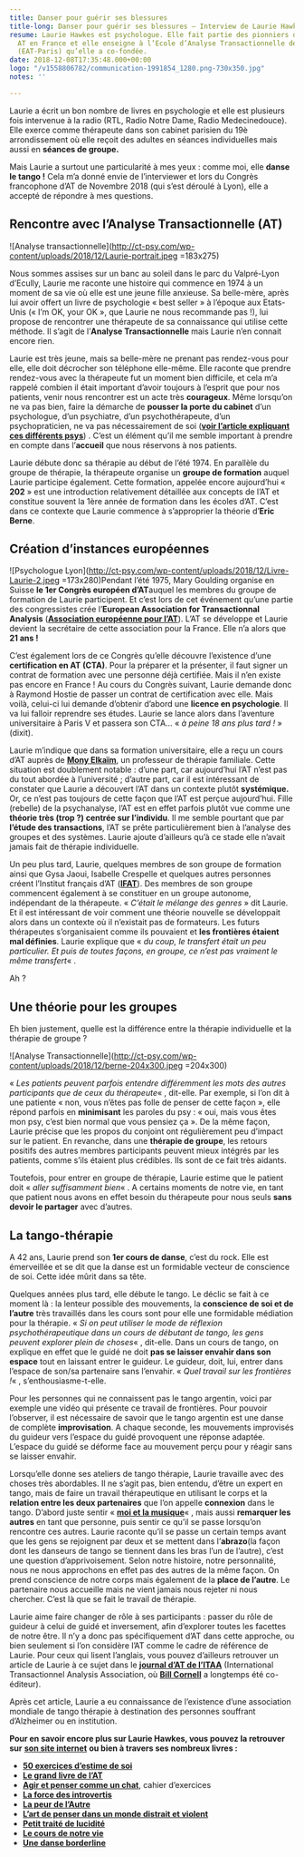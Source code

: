 ```yaml
---
title: Danser pour guérir ses blessures
title-long: Danser pour guérir ses blessures – Interview de Laurie Hawkes
resume: Laurie Hawkes est psychologue. Elle fait partie des pionniers de la théorie
  AT en France et elle enseigne à l’Ecole d’Analyse Transactionnelle de Paris-Ile-de-France
  (EAT-Paris) qu’elle a co-fondée.
date: 2018-12-08T17:35:48.000+00:00
logo: "/v1558806782/communication-1991854_1280.png-730x350.jpg"
notes: ''

---
```

Laurie a écrit un bon nombre de livres en psychologie et elle est plusieurs fois intervenue à la radio (RTL, Radio Notre Dame, Radio Medecinedouce). Elle exerce comme thérapeute dans son cabinet parisien du 19è arrondissement où elle reçoit des adultes en séances individuelles mais aussi en **séances de groupe.**

Mais Laurie a surtout une particularité à mes yeux : comme moi, elle **danse le tango !** Cela m’a donné envie de l’interviewer et lors du Congrès francophone d’AT de Novembre 2018 (qui s’est déroulé à Lyon), elle a accepté de répondre à mes questions.

## Rencontre avec l’Analyse Transactionnelle (AT)

![Analyse transactionnelle](http://ct-psy.com/wp-content/uploads/2018/12/Laurie-portrait.jpeg =183x275)

Nous sommes assises sur un banc au soleil dans le parc du Valpré-Lyon d’Ecully, Laurie me raconte une histoire qui commence en 1974 à un moment de sa vie où elle est une jeune fille anxieuse. Sa belle-mère, après lui avoir offert un livre de psychologie « best seller » à l’époque aux Etats-Unis (« I’m OK, your OK », que Laurie ne nous recommande pas !), lui propose de rencontrer une thérapeute de sa connaissance qui utilise cette méthode. Il s’agit de l’**Analyse Transactionnelle** mais Laurie n’en connait encore rien.

Laurie est très jeune, mais sa belle-mère ne prenant pas rendez-vous pour elle, elle doit décrocher son téléphone elle-même. Elle raconte que prendre rendez-vous avec la thérapeute fut un moment bien difficile, et cela m’a rappelé combien il était important d’avoir toujours à l’esprit que pour nos patients, venir nous rencontrer est un acte très **courageux**. Même lorsqu’on ne va pas bien, faire la démarche de **pousser la porte du cabinet** d’un psychologue, d’un psychiatre, d’un psychothérapeute, d’un psychopraticien, ne va pas nécessairement de soi ([**voir l’article expliquant ces différents psys**](http://ct-psy.com/accueil-catherine-tardella-psychologue-emdr/pourquoi-une-psychotherapie/)) . C’est un élément qu’il me semble important à prendre en compte dans l’**accueil** que nous réservons à nos patients.

Laurie débute donc sa thérapie au début de l’été 1974. En parallèle du groupe de thérapie, la thérapeute organise un **groupe de formation** auquel Laurie participe également. Cette formation, appelée encore aujourd’hui « **202** » est une introduction relativement détaillée aux concepts de l’AT et constitue souvent la 1ère année de formation dans les écoles d’AT. C’est dans ce contexte que Laurie commence à s’approprier la théorie d’**Eric Berne**.

## Création d’instances européennes

![Psychologue Lyon](http://ct-psy.com/wp-content/uploads/2018/12/Livre-Laurie-2.jpeg =173x280)Pendant l’été 1975, Mary Goulding organise en Suisse **le 1er Congrès européen d’AT**auquel les membres du groupe de formation de Laurie participent. Et c’est lors de cet événement qu’une partie des congressistes crée l’**European Association for Transactionnal Analysis** ([**Association européenne pour l’AT**](https://www.eatanews.org/)). L’AT se développe et Laurie devient la secrétaire de cette association pour la France. Elle n’a alors que **21 ans !**

C’est également lors de ce Congrès qu’elle découvre l’existence d’une **certification en AT (CTA)**. Pour la préparer et la présenter, il faut signer un contrat de formation avec une personne déjà certifiée. Mais il n’en existe pas encore en France ! Au cours du Congrès suivant, Laurie demande donc à Raymond Hostie de passer un contrat de certification avec elle. Mais voilà, celui-ci lui demande d’obtenir d’abord une **licence en psychologie**. Il va lui falloir reprendre ses études. Laurie se lance alors dans l’aventure universitaire à Paris V et passera son CTA… « _à peine 18 ans plus tard !_ » (dixit).

Laurie m’indique que dans sa formation universitaire, elle a reçu un cours d’AT auprès de [**Mony Elkaïm**](https://monyelkaim.com/), un professeur de thérapie familiale. Cette situation est doublement notable : d’une part, car aujourd’hui l’AT n’est pas du tout abordée à l’université ; d’autre part, car il est intéressant de constater que Laurie a découvert l’AT dans un contexte plutôt **systémique.** Or, ce n’est pas toujours de cette façon que l’AT est perçue aujourd’hui. Fille (rebelle) de la psychanalyse, l’AT est en effet parfois plutôt vue comme une **théorie très (trop ?) centrée sur l’individu**. Il me semble pourtant que par **l’étude des transactions**, l’AT se prête particulièrement bien à l’analyse des groupes et des systèmes. Laurie ajoute d’ailleurs qu’à ce stade elle n’avait jamais fait de thérapie individuelle.

Un peu plus tard, Laurie, quelques membres de son groupe de formation ainsi que Gysa Jaoui, Isabelle Crespelle et quelques autres personnes créent l’Institut français d’AT ([**IFAT**](https://www.ifat-asso.org/)). Des membres de son groupe commencent également à se constituer en un groupe autonome, indépendant de la thérapeute. « _C’était le mélange des genres_ » dit Laurie. Et il est intéressant de voir comment une théorie nouvelle se développait alors dans un contexte où il n’existait pas de formateurs. Les futurs thérapeutes s’organisaient comme ils pouvaient et **les frontières étaient mal définies**. Laurie explique que « _du coup, le transfert était un peu particulier. Et puis de toutes façons, en groupe, ce n’est pas vraiment le même transfert_« .

Ah ?

## Une théorie pour les groupes

Eh bien justement, quelle est la différence entre la thérapie individuelle et la thérapie de groupe ?

![Analyse Transactionnelle](http://ct-psy.com/wp-content/uploads/2018/12/berne-204x300.jpeg =204x300)

« _Les patients peuvent parfois entendre différemment les mots des autres participants que de ceux du thérapeute_« , dit-elle. Par exemple, si l’on dit à une patiente « non, vous n’êtes pas folle de penser de cette façon », elle répond parfois en **minimisant** les paroles du psy : « oui, mais vous êtes mon psy, c’est bien normal que vous pensiez ça ». De la même façon, Laurie précise que les propos du conjoint ont régulièrement peu d’impact sur le patient. En revanche, dans une **thérapie de groupe**, les retours positifs des autres membres participants peuvent mieux intégrés par les patients, comme s’ils étaient plus crédibles. Ils sont de ce fait très aidants.

Toutefois, pour entrer en groupe de thérapie, Laurie estime que le patient doit « _aller suffisamment bien_« . A certains moments de notre vie, en tant que patient nous avons en effet besoin du thérapeute pour nous seuls **sans devoir le partager** avec d’autres.

## La tango-thérapie

A 42 ans, Laurie prend son **1er cours de danse**, c’est du rock. Elle est émerveillée et se dit que la danse est un formidable vecteur de conscience de soi. Cette idée mûrit dans sa tête.

Quelques années plus tard, elle débute le tango. Le déclic se fait à ce moment là : la lenteur possible des mouvements, la **conscience de soi et de l’autre** très travaillés dans les cours sont pour elle une formidable médiation pour la thérapie. « _Si on peut utiliser le mode de réflexion psychothérapeutique dans un cours de débutant de tango, les gens peuvent explorer plein de choses_« , dit-elle. Dans un cours de tango, on explique en effet que le guidé ne doit **pas se laisser envahir dans son espace** tout en laissant entrer le guideur. Le guideur, doit, lui, entrer dans l’espace de son/sa partenaire sans l’envahir. « _Quel travail sur les frontières !_« , s’enthousiasme-t-elle.

Pour les personnes qui ne connaissent pas le tango argentin, voici par exemple une vidéo qui présente ce travail de frontières. Pour pouvoir l’observer, il est nécessaire de savoir que le tango argentin est une danse de complète **improvisation**. A chaque seconde, les mouvements improvisés du guideur vers l’espace du guidé provoquent une réponse adaptée. L’espace du guidé se déforme face au mouvement perçu pour y réagir sans se laisser envahir.

Lorsqu’elle donne ses ateliers de tango thérapie, Laurie travaille avec des choses très abordables. Il ne s’agit pas, bien entendu, d’être un expert en tango, mais de faire un travail thérapeutique en utilisant le corps et la **relation entre les deux partenaires** que l’on appelle **connexion** dans le tango. D’abord juste sentir « [**moi et la musique**](https://www.youtube.com/watch?v=hMgFJOQNme0)« , mais aussi **remarquer les autres** en tant que personne, puis sentir ce qu’il se passe lorsqu’on rencontre ces autres. Laurie raconte qu’il se passe un certain temps avant que les gens se rejoignent par deux et se mettent dans l’**abrazo**(la façon dont les danseurs de tango se tiennent dans les bras l’un de l’autre), c’est une question d’apprivoisement. Selon notre histoire, notre personnalité, nous ne nous approchons en effet pas des autres de la même façon. On prend conscience de notre corps mais également de la **place de l’autre**. Le partenaire nous accueille mais ne vient jamais nous rejeter ni nous chercher. C’est là que se fait le travail de thérapie.

Laurie aime faire changer de rôle à ses participants : passer du rôle de guideur à celui de guidé et inversement, afin d’explorer toutes les facettes de notre être. Il n’y a donc pas spécifiquement d’AT dans cette approche, ou bien seulement si l’on considère l’AT comme le cadre de référence de Laurie. Pour ceux qui lisent l’anglais, vous pouvez d’ailleurs retrouver un article de Laurie à ce sujet dans le [**journal d’AT de l’ITAA**](https://www.itaaworld.org/transactional-analysis-journal) (International Transactionnel Analysis Association, où [**Bill Cornell**](http://ct-psy.com/interview-de-bill-cornell/) a longtemps été co-éditeur).

Après cet article, Laurie a eu connaissance de l’existence d’une association mondiale de tango thérapie à destination des personnes souffrant d’Alzheimer ou en institution.

**Pour en savoir encore plus sur Laurie Hawkes, vous pouvez la retrouver sur** [**son site internet**](http://www.lauriehawkes.com/) **ou bien à travers ses nombreux livres :**

* [**50 exercices d’estime de soi**](https://www.decitre.fr/livres/50-exercices-d-estime-de-soi-9782212543711.html?utm_source=affilae&utm_medium=affiliation&utm_campaign=catherine-tardella#ae587)
* [**Le grand livre de l’AT**](https://www.decitre.fr/livres/le-grand-livre-de-l-analyse-transactionnelle-9782212560497.html?utm_source=affilae&utm_medium=affiliation&utm_campaign=catherine-tardella#ae587)
* [**Agir et penser comme un chat**](https://www.decitre.fr/livres/agir-et-penser-comme-un-chat-9782360755660.html?utm_source=affilae&utm_medium=affiliation&utm_campaign=catherine-tardella#ae587), cahier d’exercices
* [**La force des introvertis**](https://www.decitre.fr/livres/la-force-des-introvertis-9782212565027.html?utm_source=affilae&utm_medium=affiliation&utm_campaign=catherine-tardella#ae587)
* [**La peur de l’Autre**](https://www.decitre.fr/livres/la-peur-de-l-autre-9782253166986.html?utm_source=affilae&utm_medium=affiliation&utm_campaign=catherine-tardella#ae587)
* [**L’art de penser dans un monde distrait et violent**](https://www.decitre.fr/livres/l-art-de-penser-dans-un-monde-distrait-et-violent-9782738134882.html?utm_source=affilae&utm_medium=affiliation&utm_campaign=catherine-tardella#ae587)
* [**Petit traité de lucidité**](https://www.decitre.fr/livres/petit-traite-de-lucidite-sur-soi-meme-et-sur-les-autres-9782228911375.html?utm_source=affilae&utm_medium=affiliation&utm_campaign=catherine-tardella#ae587)
* [**Le cours de notre vie**](https://www.decitre.fr/ebooks/le-cours-de-notre-vie-l-analyse-transactionnelle-aujourd-hui-9782220094052_9782220094052_9.html?utm_source=affilae&utm_medium=affiliation&utm_campaign=catherine-tardella#ae587)
* [**Une danse borderline**](https://www.decitre.fr/livres/une-danse-borderline-9782212554359.html?utm_source=affilae&utm_medium=affiliation&utm_campaign=catherine-tardella#ae587)